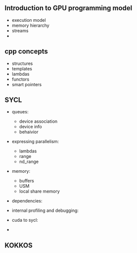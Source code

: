 ## Introduction to GPU programming model
- execution model
- memory hierarchy
- streams
- 
## cpp concepts
- structures
- templates
- lambdas
- functors
- smart pointers
## SYCL
- queues:
    - device association
    - device info
    - behaivior
- expressing parallelism:
    - lambdas
    - range
    - nd_range
- memory:
    - buffers
    - USM
    - local share memory
- dependencies:
  
- internal profiling and debugging:
    
- cuda to sycl:
- 
## KOKKOS
